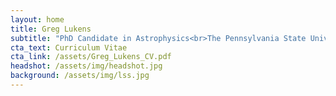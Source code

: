 ```yaml
---
layout: home
title: Greg Lukens
subtitle: "PhD Candidate in Astrophysics<br>The Pennsylvania State University"
cta_text: Curriculum Vitae
cta_link: /assets/Greg_Lukens_CV.pdf
headshot: /assets/img/headshot.jpg
background: /assets/img/lss.jpg
---
```

